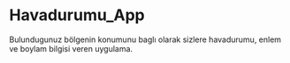 # Havadurumu_App
Bulundugunuz bölgenin konumunu baglı olarak sizlere havadurumu, enlem ve boylam bilgisi veren uygulama. 
